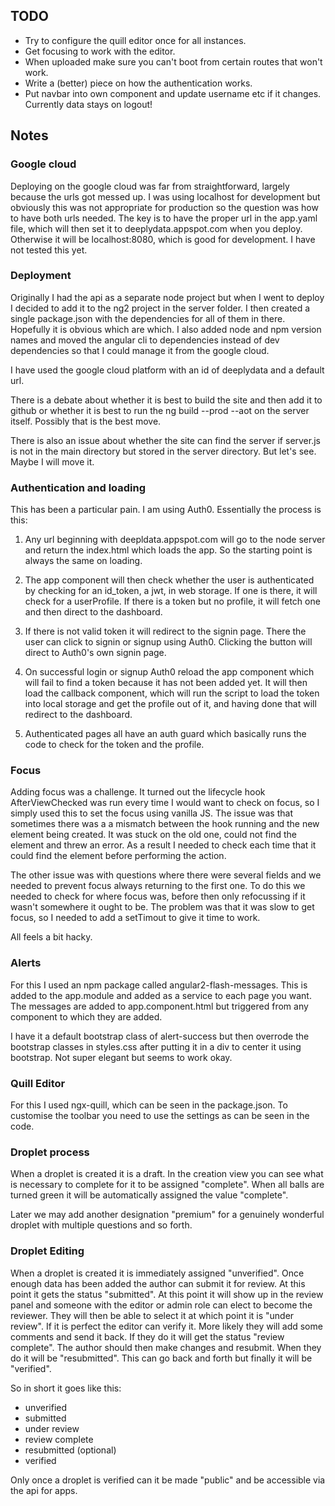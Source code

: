 ## TODO

- Try to configure the quill editor once for all instances.
- Get focusing to work with the editor.
- When uploaded make sure you can't boot from certain routes that won't work.
- Write a (better) piece on how the authentication works.
- Put navbar into own component and update username etc if it changes. Currently data stays on logout!

## Notes

### Google cloud

Deploying on the google cloud was far from straightforward, largely because the urls got messed up. I was using localhost for development but obviously this was not appropriate for production so the question was how to have both urls needed. The key is to have the proper url in the app.yaml file, which will then set it to deeplydata.appspot.com when you deploy. Otherwise it will be localhost:8080, which is good for development. I have not tested this yet.    

### Deployment

Originally I had the api as a separate node project but when I went to deploy I decided to add it to the ng2 project in the server folder. I then created a single package.json with the dependencies for all of them in there. Hopefully it is obvious which are which. I also added node and npm version names and moved the angular cli to dependencies instead of dev dependencies so that I could manage it from the google cloud.

I have used the google cloud platform with an id of deeplydata and a default url.

There is a debate about whether it is best to build the site and then add it to github or whether it is best to run the ng build --prod --aot on the server itself. Possibly that is the best move.

There is also an issue about whether the site can find the server if server.js is not in the main directory but stored in the server directory. But let's see. Maybe I will move it.

### Authentication and loading

This has been a particular pain. I am using Auth0. Essentially the process is this:

1. Any url beginning with deepldata.appspot.com will go to the node server and return the index.html which loads the app. So the starting point is always the same on loading.

2. The app component will then check whether the user is authenticated by checking for an id_token, a jwt, in web storage. If one is there, it will check for a userProfile. If there is a token but no profile, it will fetch one and then direct to the dashboard.

3. If there is not valid token it will redirect to the signin page. There the user can click to signin or signup using Auth0. Clicking the button will direct to Auth0's own signin page.

4. On successful login or signup Auth0 reload the app component which will fail to find a token because it has not been added yet. It will then load the callback component, which will run the script to load the token into local storage and get the profile out of it, and having done that will redirect to the dashboard.

5. Authenticated pages all have an auth guard which basically runs the code to check for the token and the profile.

### Focus

Adding focus was a challenge. It turned out the lifecycle hook AfterViewChecked was run every time I would want to check on focus, so I simply used this to set the focus using vanilla JS. The issue was that sometimes there was a a mismatch between the hook running and the new element being created. It was stuck on the old one, could not find the element and threw an error. As a result I needed to check each time that it could find the element before performing the action.

The other issue was with questions where there were several fields and we needed to prevent focus always returning to the first one. To do this we needed to check for where focus was, before then only refocussing if it wasn't somewhere it ought to be. The problem was that it was slow to get focus, so I needed to add a setTimout to give it time to work.

All feels a bit hacky.

### Alerts

For this I used an npm package called angular2-flash-messages. This is added to the app.module and added as a service to each page you want. The messages are added to app.component.html but triggered from any component to which they are added.

I have it a default bootstrap class of alert-success but then overrode the bootstrap classes in styles.css after putting it in a div to center it using bootstrap. Not super elegant but seems to work okay.

### Quill Editor

For this I used ngx-quill, which can be seen in the package.json. To customise the toolbar you need to use the settings as can be seen in the code.

### Droplet process

When a droplet is created it is a draft. In the creation view you can see what is necessary to complete for it to be assigned "complete". When all balls are turned green it will be automatically assigned the value "complete".

Later we may add another designation "premium" for a genuinely wonderful droplet with multiple questions and so forth.

### Droplet Editing

When a droplet is created it is immediately assigned "unverified". Once enough data has been added the author can submit it for review. At this point it gets the status "submitted". At this point it will show up in the review panel and someone with the editor or admin role can elect to become the reviewer. They will then be able to select it at which point it is "under review". If it is perfect the editor can verify it. More likely they will add some comments and send it back. If they do it will get the status "review complete". The author should then make changes and resubmit. When they do it will be "resubmitted". This can go back and forth but finally it will be "verified".

So in short it goes like this:

- unverified
- submitted
- under review
- review complete
- resubmitted (optional)
- verified

Only once a droplet is verified can it be made "public" and be accessible via the api for apps.

